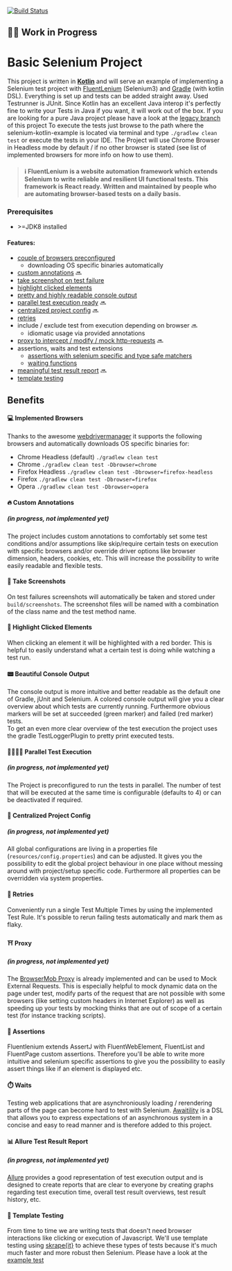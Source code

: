 [![Build Status](https://travis-ci.org/christian-draeger/basic-selenium-project.svg?branch=master)](https://travis-ci.org/christian-draeger/basic-selenium-project)

## 🚧🚸 Work in Progress

Basic Selenium Project
===================================

This project is written in **[Kotlin](https://kotlinlang.org)** and will serve an example of implementing a 
Selenium test project with [FluentLenium](https://fluentlenium.com) (Selenium3) and [Gradle](https://gradle.org) (with kotlin DSL).
Everything is set up and tests can be added straight away.
Used Testrunner is JUnit.
Since Kotlin has an excellent Java interop it's perfectly fine to write your Tests in Java if you want, it will work out of the box.
If you are looking for a pure Java project please have a look at the [legacy branch](https://github.com/christian-draeger/basic-selenium-project/tree/legacy) of this project
To execute the tests just browse to the path where the selenium-kotlin-example is located via terminal and type `./gradlew clean test` or execute the tests in your IDE.
The Project will use Chrome Browser in Headless mode by default / if no other browser is stated 
(see list of implemented browsers for more info on how to use them).

>#### ℹ️ FluentLenium is a website automation framework which extends Selenium to write reliable and resilient UI functional tests. This framework is React ready. Written and maintained by people who are automating browser-based tests on a daily basis.

### Prerequisites
* \>=JDK8 installed

#### Features:
* [couple of browsers preconfigured](#-implemented-browsers)
    * downloading OS specific binaries automatically
* [custom annotations](#-custom-annotations) 🔜
* [take screenshot on test failure](#-take-screenshots)
* [highlight clicked elements](#-highlight-clicked-elements)
* [pretty and highly readable console output](#-beautiful-console-output)
* [parallel test execution ready](#-parallel-test-execution) 🔜
* [centralized project config](#-centralized-project-config) 🔜
* [retries](#-retries)
* include / exclude test from execution depending on browser 🔜
    * idiomatic usage via provided annotations
* [proxy to intercept / modify / mock http-requests](#-proxy) 🔜
* assertions, waits and test extensions
    * [assertions with selenium specific and type safe matchers](#-assertions)
    * [waiting functions](#-waits)
* [meaningful test result report](#-allure-test-result-report) 🔜
* [template testing](#-template-testing)

## Benefits

#### 💻 Implemented Browsers
Thanks to the awesome [webdrivermanager](https://github.com/bonigarcia/webdrivermanager) it supports the following browsers and automatically downloads OS specific binaries for:
* Chrome Headless (default) `./gradlew clean test`
* Chrome `./gradlew clean test -Dbrowser=chrome`
* Firefox Headless `./gradlew clean test -Dbrowser=firefox-headless`
* Firefox `./gradlew clean test -Dbrowser=firefox`
* Opera `./gradlew clean test -Dbrowser=opera`

#### 🔥 Custom Annotations
##### (in progress, not implemented yet)
The project includes custom annotations to comfortably set some test conditions and/or assumptions
like skip/require certain tests on execution with specific browsers and/or override driver options like browser dimension, headers, cookies, etc.
This will increase the possibility to write easily readable and flexible tests.

#### 📸 Take Screenshots
On test failures screenshots will automatically be taken and stored under `build/screenshots`.
The screenshot files will be named with a combination of the class name and the test method name.

#### 📍 Highlight Clicked Elements
When clicking an element it will be highlighted with a red border. This is helpful to easily understand what 
a certain test is doing while watching a test run.

#### 📟 Beautiful Console Output
The console output is more intuitive and better readable as the default one of Gradle, jUnit and Selenium.
A colored console output will give you a clear overview about which tests are currently running.
Furthermore obvious markers will be set at succeeded (green marker) and failed (red marker) tests.  
To get an even more clear overview of the test execution the project uses the gradle TestLoggerPlugin to pretty print executed tests.

#### 👩‍👩‍👦‍👦 Parallel Test Execution
##### (in progress, not implemented yet)
The Project is preconfigured to run the tests in parallel.
The number of test that will be executed at the same time is configurable (defaults to 4) or can be deactivated if required.

#### 🎯 Centralized Project Config
##### (in progress, not implemented yet)
All global configurations are living in a properties file (`resources/config.properties`) and can be adjusted.
It gives you the possibility to edit the global project behaviour in one place without messing around with project/setup specific code.
Furthermore all properties can be overridden via system properties.

#### 🔁 Retries
Conveniently run a single Test Multiple Times by using the implemented Test Rule.
It's possible to rerun failing tests automatically and mark them as flaky.

#### ⛩️ Proxy
##### (in progress, not implemented yet)
The [BrowserMob Proxy](https://github.com/lightbody/browsermob-proxy) is already implemented and can be used to Mock External Requests.
This is especially helpful to mock dynamic data on the page under test, modify parts of the request that are not possible with some browsers (like setting custom headers in Internet Explorer) as well as speeding up 
your tests by mocking thinks that are out of scope of a certain test (for instance tracking scripts).

#### 🚨 Assertions
Fluentlenium extends AssertJ with FluentWebElement, FluentList and FluentPage custom assertions.
Therefore you'll be able to write more intuitive and selenium specific assertions to give you the possibility to easily assert things like if an element is displayed etc.

#### ⏱️ Waits
Testing web applications that are asynchroniously loading / rerendering parts of the page can become hard to test with Selenium. 
[Awaitility](https://github.com/awaitility/awaitility) is a DSL that allows you to express expectations of an asynchronous system in a concise and easy to read manner and is therefore added to this project.

#### 📊 Allure Test Result Report
##### (in progress, not implemented yet)
[Allure](http://allure.qatools.ru) provides a good representation of test execution output and is designed to create 
reports that are clear to everyone by creating graphs regarding test execution time, 
overall test result overviews, test result history, etc.

#### 🚀 Template Testing
From time to time we are writing tests that doesn't need browser interactions like clicking or 
execution of Javascript. We'll use template testing using [skrape{it}](https://docs.skrape.it/docs/) 
to achieve these types of tests because it's much much faster and more robust then Selenium. 
Please have a look at the [example test](https://github.com/christian-draeger/selenium-kotlin-example/blob/13c75c3a86be3b09eabf7f70a6b92c5451f95c9d/src/test/kotlin/ExampleTemplateIT.kt)
